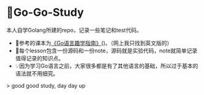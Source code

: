 # 📔Go-Go-Study
<p></p>

本人自学Golang所建的repo，记录一些笔记和test代码。
* 📖参考的课本为<a href="https://github.com/Xuhy0826/Golang-Study/blob/master/resource/Get.Programming.Go.Nathan.Youngman.pdf">《Go语言趣学指南》</a>()。（网上我只找到英文版的）
* 📓每个lesson包含一份源码和一份note，源码就是实验代码，note就简单记录值得记录的知识点。  
* 💡因为学习Go语言之前，大家很多都是有了其他语言的基础，所以过于基本的语法就不用细究。  
<p></p>
> good good study, day day up